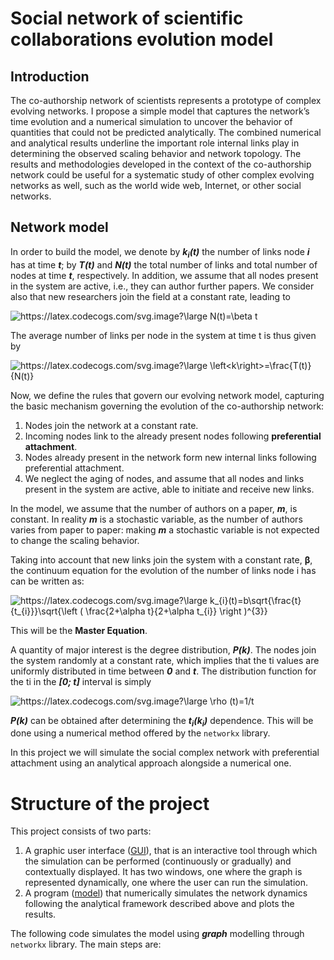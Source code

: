 # Social network of scientific collaborations evolution model

## Introduction
The co-authorship network of scientists represents a prototype of complex evolving networks.
I propose a simple model that captures the network’s time evolution and a numerical simulation to uncover the behavior of
quantities that could not be predicted analytically. The combined numerical and analytical results
underline the important role internal links play in determining the observed scaling behavior and
network topology. The results and methodologies developed in the context of the co-authorship
network could be useful for a systematic study of other complex evolving networks as well,
such as the world wide web, Internet, or other social networks.

## Network model
In order to build the model, we denote by ***k<sub>i</sub>(t)*** the number of links node ***i*** has at time ***t***; by ***T(t)*** and ***N(t)*** the
total number of links and total number of nodes at time ***t***, respectively.
In addition, we assume that all nodes present in the system are active, i.e., they can author
further papers. We consider also that new researchers join the field at a constant rate, leading to

<img src="https://latex.codecogs.com/svg.image?\large&space;N(t)=\beta&space;t" title="https://latex.codecogs.com/svg.image?\large N(t)=\beta t" />

The average number of links per node in the system at time t is thus given by

<img src="https://latex.codecogs.com/svg.image?\large&space;\left<k\right>=\frac{T(t)}{N(t)}" title="https://latex.codecogs.com/svg.image?\large \left<k\right>=\frac{T(t)}{N(t)}" />

Now, we define the rules that govern our evolving network model, capturing the basic mechanism governing the evolution of the co-authorship
network:
1. Nodes join the network at a constant rate.
2. Incoming nodes link to the already present nodes following **preferential attachment**.
3. Nodes already present in the network form new internal links following preferential attachment.
4. We neglect the aging of nodes, and assume that all nodes and links present in the system are active, able to initiate and receive new links.

In the model, we assume that the number of authors on a paper, ***m***, is constant. In
reality ***m*** is a stochastic variable, as the number of authors varies from paper to paper: making ***m*** a stochastic variable is not expected to change the scaling behavior.

Taking into account that new links join the system with a constant rate, **β**, the continuum equation for the evolution of the number of links node i has can be written as:

<img src="https://latex.codecogs.com/svg.image?\large&space;k_{i}(t)=b\sqrt{\frac{t}{t_{i}}}\sqrt{\left&space;(&space;\frac{2&plus;\alpha&space;t}{2&plus;\alpha&space;t_{i}}&space;\right&space;)^{3}}" title="https://latex.codecogs.com/svg.image?\large k_{i}(t)=b\sqrt{\frac{t}{t_{i}}}\sqrt{\left ( \frac{2+\alpha t}{2+\alpha t_{i}} \right )^{3}}" />

This will be the **Master Equation**.

A quantity of major interest is the degree distribution, ***P(k)***. The nodes join the
system randomly at a constant rate, which implies that the ti values are uniformly
distributed in time between ***0*** and ***t***. The distribution function for the ti in the ***[0; t]***
interval is simply

<img src="https://latex.codecogs.com/svg.image?\large&space;\rho&space;(t)=1/t&space;" title="https://latex.codecogs.com/svg.image?\large \rho (t)=1/t " />

***P(k)*** can be obtained after determining the ***t<sub>i</sub>(k<sub>i</sub>)*** dependence. This will be done using a numerical method
offered by the ```networkx``` library.

In this project we will simulate the social complex network with preferential attachment using an analytical approach alongside a numerical one.


# Structure of the project
This project consists of two parts:
1. A graphic user interface ([GUI](GUI.py)), that is an interactive tool through which the simulation can be performed (continuously or gradually) and contextually displayed.
It has two windows, one where the graph is represented dynamically, one where the user can run the simulation.
2. A program ([model](model.py)) that numerically simulates the network dynamics following the analytical 
framework described above and plots the results.






The following code simulates the model using ***graph*** modelling through ```networkx``` library. The main steps are:
